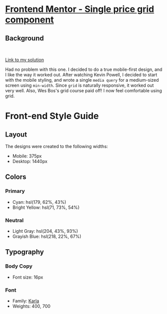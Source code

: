 # [Frontend Mentor - Single price grid component](https://frontend-single-grid.netlify.app/)

## Background

<br>

[Link to my solution](https://github.com/aemann2/single-price-grid-component-master)

Had no problem with this one. I decided to do a true mobile-first design, and I like the way it worked out. After watching Kevin Powell, I decided to start with the mobile styling, and wrote a single `media query` for a medium-sized screen using `min-width`. Since `grid` is naturally responsive, it worked out very well. Also, Wes Bos's grid course paid off! I now feel comfortable using grid.

# Front-end Style Guide

## Layout

The designs were created to the following widths:

- Mobile: 375px
- Desktop: 1440px

## Colors

### Primary

- Cyan: hsl(179, 62%, 43%)
- Bright Yellow: hsl(71, 73%, 54%)

### Neutral

- Light Gray: hsl(204, 43%, 93%)
- Grayish Blue: hsl(218, 22%, 67%)

## Typography

### Body Copy

- Font size: 16px

### Font

- Family: [Karla](https://fonts.google.com/specimen/Karla)
- Weights: 400, 700
